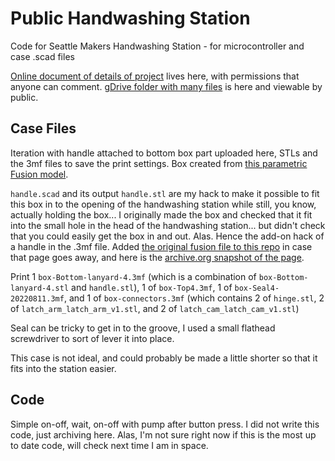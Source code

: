 # Public Handwashing Station

Code for Seattle Makers Handwashing Station - for microcontroller and case .scad files

[Online document of details of project](https://docs.google.com/document/d/1-PBiPL9ZbdBNWGurX_gGqHYQGLAaOwbc2duFg0iOV-k/edit?usp=sharing) lives here, with permissions that anyone can comment. [gDrive folder with many files](https://drive.google.com/drive/folders/1-24RShQuXvstHFheTFkZpZMX1k5Q41IC?usp=sharing) is here and viewable by public.

## Case Files

Iteration with handle attached to bottom box part uploaded here, STLs and the 3mf files to save the print settings. Box created from [this parametric Fusion model](https://www.thingiverse.com/thing:3338826).

`handle.scad` and its output `handle.stl` are my hack to make it possible to fit this box in to the opening of the handwashing station while still, you know, actually holding the box... I originally made the box and checked that it fit into the small hole in the head of the handwashing station... but didn't check that you could easily get the box in and out. Alas. Hence the add-on hack of a handle in the .3mf file. Added [the original fusion file to this repo](zx82net_waterproof_box_v2.f3d) in case that page goes away, and here is the [archive.org snapshot of the page](https://web.archive.org/web/20230319231457/https://www.thingiverse.com/thing:4838803).

Print 1 `box-Bottom-lanyard-4.3mf` (which is a combination of `box-Bottom-lanyard-4.stl` and `handle.stl`), 1 of `box-Top4.3mf`, 1 of `box-Seal4-20220811.3mf`, and 1 of `box-connectors.3mf` (which contains 2 of `hinge.stl`, 2 of `latch_arm_latch_arm_v1.stl`, and 2 of `latch_cam_latch_cam_v1.stl`) 

Seal can be tricky to get in to the groove, I used a small flathead screwdriver to sort of lever it into place.

This case is not ideal, and could probably be made a little shorter so that it fits into the station easier.

## Code

Simple on-off, wait, on-off with pump after button press. I did not write this code, just archiving here. Alas, I'm not sure right now if this is the most up to date code, will check next time I am in space.
